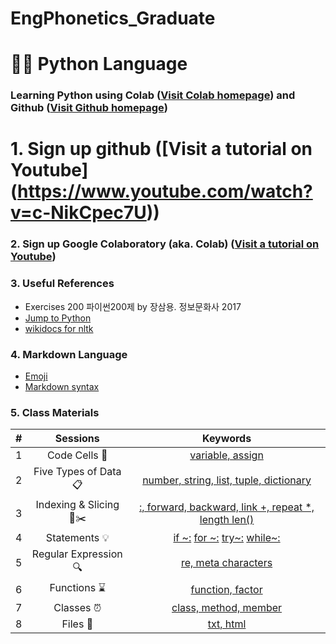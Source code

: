 # EngPhonetics_Graduate

# 🐹🍦 **Python Language**

### **Learning Python** using **Colab** ([Visit Colab homepage](https://colab.research.google.com/?utm_source=scs-index)) and **Github** ([Visit Github homepage](https://github.com/))

# **1. Sign up github** ([Visit a tutorial on Youtube] (https://www.youtube.com/watch?v=c-NikCpec7U))
### **2. Sign up Google Colaboratory** (aka. Colab) ([Visit a tutorial on Youtube](https://www.youtube.com/watch?v=2X_EU18OeYM))

### **3. Useful References**
- Exercises 200 파이썬200제 by 장삼용. 정보문화사 2017
- [Jump to Python](https://wikidocs.net/book/1)
- [wikidocs for nltk](https://wikidocs.net/21667)

### **4. Markdown Language**
* [Emoji](https://gist.github.com/rxaviers/7360908)
* [Markdown syntax](https://www.markdownguide.org/basic-syntax/)

### **5. Class Materials**
| # | Sessions | Keywords | 
|:--:|:--:|:--:|
| 1 | Code Cells 🐾 | [variable, assign](https://github.com/ms624atyale/EngPhonetics_Graduate/blob/main/1_CodeCells_Basic_.ipynb)|  
| 2 | Five Types of Data 📋 | [number, string, list, tuple, dictionary](https://github.com/ms624atyale/EngPhonetics_Graduate/blob/main/2_FiveTypesofData.ipynb)|  
| 3 | Indexing & Slicing 📌✂️ | [:, forward, backward, link +, repeat *, length len()](https://github.com/ms624atyale/EngPhonetics_Graduate/blob/main/3_Indexing_Slicing.ipynb)|
| 4 | Statements 💡 | [if ~:](https://github.com/ms624atyale/NLP_2023/blob/main/4_1_IfStatement.ipynb) [ for ~:](https://github.com/ms624atyale/EngPhonetics_Graduate/blob/main/4_2_ForStatement.ipynb) [try~:](https://github.com/ms624atyale/NLP_2023/blob/main/4_3_tryExceptElse_Statement.ipynb) [while~:](https://github.com/ms624atyale/EngPhonetics_Graduate/blob/main/4_4_WhileStatementwContinueBreak.ipynb)|
| 5 | Regular Expression 🔍 | [re, meta characters](https://github.com/ms624atyale/EngPhonetics_Graduate/blob/main/5_RegularExpression.ipynb)|  
| 6 | Functions ⌛ | [function, factor](https://github.com/ms624atyale/EngPhonetics_Graduate/blob/main/6_DefiningFunctions.ipynb)|  
| 7 | Classes ⏰ | [class, method, member](https://github.com/ms624atyale/EngPhonetics_Graduate/blob/main/7_Class_Method_Member_Object.ipynb)|  
| 8 | Files 💾 | [txt, html](https://github.com/ms624atyale/EngPhonetics_Graduate/blob/main/8_ReadTxtFilesImportingfrom_html.ipynb) 
